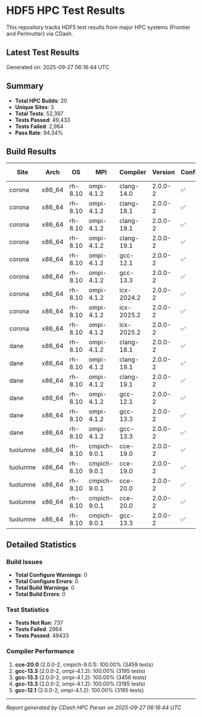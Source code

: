# HDF5 HPC Test Results

This repository tracks HDF5 test results from major HPC systems (Frontier and Perlmutter) via CDash.

## Latest Test Results

Generated on: 2025-09-27 06:16:44 UTC

## Summary

- **Total HPC Builds**: 20
- **Unique Sites**: 3
- **Total Tests**: 52,397
- **Tests Passed**: 49,433
- **Tests Failed**: 2,964
- **Pass Rate**: 94.34%

## Build Results

| Site | Arch | OS | MPI | Compiler | Version | Configure | Build | Tests | Pass Rate |
|------|------|----|-----|----------|---------|-----------|-------|-------|-----------|
| corona | x86_64 | rh-8.10 | ompi-4.1.2 | clang-14.0 | 2.0.0-2 | ✅ | ✅ | 3176/3197 | 99.3% |
| corona | x86_64 | rh-8.10 | ompi-4.1.2 | clang-18.1 | 2.0.0-2 | ✅ | ✅ | 0/0 | 0.0% |
| corona | x86_64 | rh-8.10 | ompi-4.1.2 | clang-19.1 | 2.0.0-2 | ✅ | ✅ | 3136/3456 | 90.7% |
| corona | x86_64 | rh-8.10 | ompi-4.1.2 | clang-19.1 | 2.0.0-2 | ✅ | ✅ | 3136/3456 | 90.7% |
| corona | x86_64 | rh-8.10 | ompi-4.1.2 | gcc-12.1 | 2.0.0-2 | ✅ | ✅ | 3456/3456 | 100.0% |
| corona | x86_64 | rh-8.10 | ompi-4.1.2 | gcc-13.3 | 2.0.0-2 | ✅ | ✅ | 3456/3456 | 100.0% |
| corona | x86_64 | rh-8.10 | ompi-4.1.2 | icx-2024.2 | 2.0.0-2 | ✅ | ✅ | 3195/3197 | 99.9% |
| corona | x86_64 | rh-8.10 | ompi-4.1.2 | icx-2025.2 | 2.0.0-2 | ✅ | ✅ | 3195/3197 | 99.9% |
| corona | x86_64 | rh-8.10 | ompi-4.1.2 | icx-2025.2 | 2.0.0-2 | ✅ | ✅ | 3195/3197 | 99.9% |
| dane | x86_64 | rh-8.10 | ompi-4.1.2 | clang-18.1 | 2.0.0-2 | ✅ | ✅ | 0/0 | 0.0% |
| dane | x86_64 | rh-8.10 | ompi-4.1.2 | clang-19.1 | 2.0.0-2 | ✅ | ✅ | 2892/3193 | 90.6% |
| dane | x86_64 | rh-8.10 | ompi-4.1.2 | clang-19.1 | 2.0.0-2 | ✅ | ✅ | 2893/3193 | 90.6% |
| dane | x86_64 | rh-8.10 | ompi-4.1.2 | gcc-12.1 | 2.0.0-2 | ✅ | ✅ | 3195/3195 | 100.0% |
| dane | x86_64 | rh-8.10 | ompi-4.1.2 | gcc-13.3 | 2.0.0-2 | ✅ | ✅ | 3195/3195 | 100.0% |
| dane | x86_64 | rh-8.10 | ompi-4.1.2 | gcc-13.3 | 2.0.0-2 | ✅ | ✅ | 3195/3195 | 100.0% |
| tuolumne | x86_64 | rh-8.10 | cmpich-9.0.1 | cce-19.0 | 2.0.0-2 | ✅ | ✅ | 0/0 | 0.0% |
| tuolumne | x86_64 | rh-8.10 | cmpich-9.0.1 | cce-19.0 | 2.0.0-2 | ✅ | ✅ | 1200/2896 | 41.4% |
| tuolumne | x86_64 | rh-8.10 | cmpich-9.0.1 | cce-20.0 | 2.0.0-2 | ✅ | ✅ | 3459/3459 | 100.0% |
| tuolumne | x86_64 | rh-8.10 | cmpich-9.0.1 | cce-20.0 | 2.0.0-2 | ✅ | ✅ | 3459/3459 | 100.0% |
| tuolumne | x86_64 | rh-8.10 | cmpich-9.0.1 | gcc-13.3 | 2.0.0-2 | ✅ | ✅ | 0/0 | 0.0% |

## Detailed Statistics

### Build Issues
- **Total Configure Warnings**: 0
- **Total Configure Errors**: 0
- **Total Build Warnings**: 0
- **Total Build Errors**: 0

### Test Statistics
- **Tests Not Run**: 737
- **Tests Failed**: 2964
- **Tests Passed**: 49433

### Compiler Performance
1. **cce-20.0** (2.0.0-2, cmpich-9.0.1): 100.00% (3459 tests)
2. **gcc-13.3** (2.0.0-2, ompi-4.1.2): 100.00% (3195 tests)
3. **gcc-13.3** (2.0.0-2, ompi-4.1.2): 100.00% (3456 tests)
4. **gcc-13.3** (2.0.0-2, ompi-4.1.2): 100.00% (3195 tests)
5. **gcc-12.1** (2.0.0-2, ompi-4.1.2): 100.00% (3195 tests)

---
*Report generated by CDash HPC Parser on 2025-09-27 06:16:44 UTC*
